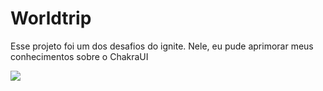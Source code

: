 # Worldtrip 

Esse projeto foi um dos desafios do ignite. Nele, eu pude aprimorar meus conhecimentos sobre o ChakraUI

![](https://github.com/FilipePfluck/worldTrip/blob/main/worldtrip.gif)

